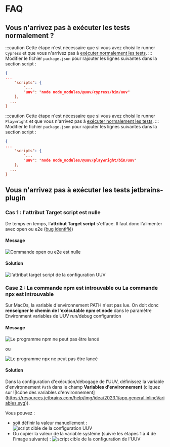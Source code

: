 # FAQ

## Vous n'arrivez pas à exécuter les tests normalement ?

<Tabs>
<TabItem value="cypress" label="Cypress">

:::caution
Cette étape n'est nécessaire que si vous avez choisi le runner `Cypress` et que vous n'arrivez pas à [exécuter normalement les tests](/docs/test/running-test).
:::
Modifier le fichier `package.json` pour rajouter les lignes suivantes dans la section script :

```json title='package.json'
{
...
    "scripts": {
        "...
        "uuv": "node node_modules/@uuv/cypress/bin/uuv"
    },
  ...
}
```

</TabItem>
<TabItem value="playwright" label="Playwright">

:::caution
Cette étape n'est nécessaire que si vous avez choisi le runner `Playwright` et que vous n'arrivez pas à [exécuter normalement les tests](/docs/test/running-test).
:::
Modifier le fichier `package.json` pour rajouter les lignes suivantes dans la section script :

```json title='package.json'
{
...
    "scripts": {
        "...
        "uuv": "node node_modules/@uuv/playwright/bin/uuv"
    },
  ...
}
```

</TabItem>
</Tabs>

## Vous n'arrivez pas à exécuter les tests jetbrains-plugin

### Cas 1 : l'attribut Target script est nulle
De temps en temps, l'**attribut Target script** s'efface. Il faut donc l'alimenter avec open ou e2e ([bug identifié](https://github.com/Orange-OpenSource/uuv/issues/305 "Ouverture dans un nouvel onglet du bug 305"))

#### Message

![Commande open ou e2e est nulle](@site/static/img/docs/jetbrain-plugin/error/error_command_open_or_e2e.png)

#### Solution

![l'attribut target script de la configuration UUV](@site/static/img/docs/jetbrain-plugin/error/solution_open_e2e_command.png)

### Case 2 : La commande npm est introuvable ou La commande npx est introuvable
Sur MacOs, la variable d'environnement PATH n'est pas lue. On doit donc **renseigner le chemin de l'exécutable npm et node** dans le paramètre Environment variables de UUV run/debug configuration

#### Message

![Le programme npm ne peut pas être lancé](@site/static/img/docs/jetbrain-plugin/error/error_path_inaccessible_npm.png)

ou 

![Le programme npx ne peut pas être lancé](@site/static/img/docs/jetbrain-plugin/error/error_path_inaccessible_npx.png)

#### Solution

Dans la configuration d'exécution/débogage de l'UUV, définissez la variable d'environnement `Path` dans le champ **Variables d'environnement** (cliquez sur ![Icône des variables d'environnement] (https://resources.jetbrains.com/help/img/idea/2023.1/app.general.inlineVariables.svg)).

Vous pouvez :
- soit définir la valeur manuellement :
  ![script cible de la configuration UUV](@site/static/img/docs/jetbrain-plugin/error/solution_path_inaccessible.png)
- Ou copier la valeur de la variable système (suivre les étapes 1 à 4 de l'image suivante) :
  ![script cible de la configuration de l'UUV](@site/static/img/docs/jetbrain-plugin/error/solution_env_variable.png)
